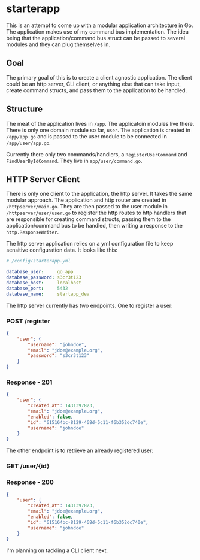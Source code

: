 starterapp
==========

This is an attempt to come up with a modular application architecture in Go. The application 
makes use of my command bus implementation. The idea being that the application/command bus struct
can be passed to several modules and they can plug themselves in. 

## Goal
The primary goal of this is to create a client agnostic application. The client could be an http server, CLI client, or anything else
that can take input, create command structs, and pass them to the application to be handled. 

## Structure
The meat of the application lives in `/app`. The applicatoin modules live there. There is only one domain module
so far, `user`. The application is created in `/app/app.go` and is passed to the user module to be connected
in `/app/user/app.go`. 

Currently there only two commands/handlers, a `RegisterUserCommand` and `FindUserByIdCommand`. They live in `app/user/command.go`.

## HTTP Server Client
There is only one client to the application, the http server. It takes the same modular approach. The 
application and http router are created in `/httpserver/main.go`. They are then passed to the user module in 
`/httpserver/user/user.go` to register the http routes to http handlers that are responsible for creating command
structs, passing them to the application/command bus to be handled, then writing a response to the `http.ResponseWriter`.

The http server application relies on a yml configuration file to keep sensitive configuration data. It looks like this:

```yml
# /config/starterapp.yml

database_user:     go_app
database_password: s3cr3t123
database_host:     localhost
database_port:     5432
database_name:     startapp_dev
```

The http server currently has two endpoints. One to register a user:

### POST /register
```json
{
    "user": {
        "username": "johndoe",
        "email": "jdoe@example.org",
        "password": "s3cr3t123"
    }
}
```

### Response - 201
```json
{
    "user": {
        "created_at": 1431397823,
        "email": "jdoe@example.org",
        "enabled": false,
        "id": "615164bc-8129-468d-5c11-f6b352dc740e",
        "username": "johndoe"
    }
}
```

The other endpoint is to retrieve an already registered user:

### GET /user/{id}

### Response - 200
```json
{
    "user": {
        "created_at": 1431397823,
        "email": "jdoe@example.org",
        "enabled": false,
        "id": "615164bc-8129-468d-5c11-f6b352dc740e",
        "username": "johndoe"
    }
}
```

I'm planning on tackling a CLI client next. 